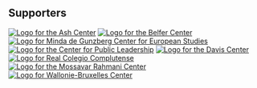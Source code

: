 ## Supporters
<div class="supporter-grid">
  <a href="https://ash.harvard.edu target="_blank"><image src="/ash-center-logo.jpeg" alt="Logo for the Ash Center" class="supporter-grid-item"></a>
  <a href="https://www.belfercenter.org"><image src="/belfer-center-logo.png" alt="Logo for the Belfer Center" class="supporter-grid-item"></a>
  <a href="https://ces.fas.harvard.edu" target="_blank"><image src="/center-for-european-studies-logo-2.png" alt="Logo for Minda de Gunzberg Center for European Studies" class="supporter-grid-item"></a>
  <a href="https://www.hks.harvard.edu/centers/cpl" target="_blank"><image src="/center-for-public-leadership-logo.png" alt="Logo for the Center for Public Leadership" class="supporter-grid-item"></a>
  <a href="https://daviscenter.fas.harvard.edu" target="_blank"><image src="/davis-center-logo.png" alt="Logo for the Davis Center" class="supporter-grid-item"></a>
  <a href="https://rcc.harvard.edu" target="_blank"><image src="/real-complutense.png" alt="Logo for Real Colegio Complutense" class="supporter-grid-item"></a>
  <a href="https://www.hks.harvard.edu/centers/mrcbg" target="_blank"><image src="/mossavar-rahmani-center-logo.jpg" alt="Logo for the Mossavar Rahmani Center" class="supporter-grid-item"></a>
  <a href="https://wbi.be target="_blank"><image src="/wallonie.png" alt="Logo for Wallonie-Bruxelles Center" class="supporter-grid-item"></a>
<!---
  <a href="https://carrcenter.hks.harvard.edu" target="_blank"><image src="/carr-center-logo.jpg" alt="Logo for the Carr Center" class="supporter-grid-item"></a>
  <a href="https://www.thecoop.com" target="_blank"><image src="/coop-logo.png" alt="Logo for the Coop" class="supporter-grid-item"></a>
  <a href="https://www.germany.info/us-en/embassy-consulates/boston" target="_blank"><image src="/german-consulate.jpg" alt="Logo for the German Consulate" class="supporter-grid-item"></a>
  <a href="https://huri.harvard.edu" target="_blank"><image src="/huri-logo.png" alt="Logo for HURI" class="supporter-grid-item"></a>
  <a href="https://madeinitaly.gov.it/en/" target="_blank"><image src="/italian_consulate.jpg" alt="Logo for the Italian Consulate" class="supporter-grid-item"></a>
  <a href="https://www.expo2030roma.org" target="_blank"><image src="/italian_consulate_roma.png" alt="Logo for the Italian Expo 2030" class="supporter-grid-item"></a>
-->
</div>
